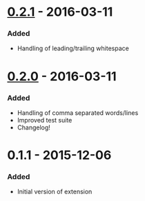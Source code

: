 # [0.2.1] - 2016-03-11
### Added
- Handling of leading/trailing whitespace

# [0.2.0] - 2016-03-11
### Added
- Handling of comma separated words/lines
- Improved test suite
- Changelog!

# 0.1.1 - 2015-12-06
### Added
- Initial version of extension

[0.2.1]: https://github.com/henriiik/vscode-sort/compare/0.2.0...0.2.1
[0.2.0]: https://github.com/henriiik/vscode-sort/compare/0.1.1...0.2.0
